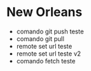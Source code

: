 # New Orleans
 * comando git push teste
 * comando git pull
 * remote set url teste
 * remote set url teste v2
 * comando fetch teste
